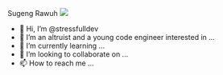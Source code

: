 Sugeng Rawuh ![](https://raw.githubusercontent.com/seanprashad/slackmoji/master/emoji/blob/blob-wave-reverse-gif.gif)
- 👋 Hi, I’m @stressfulldev
- 👀 I’m an altruist and a young code engineer interested in ...
- 🌱 I’m currently learning ...
- 💞️ I’m looking to collaborate on ...
- 📫 How to reach me ...

<!---
stressfulldev/stressfulldev is a ✨ special ✨ repository because its `README.md` (this file) appears on your GitHub profile.
You can click the Preview link to take a look at your changes.
--->
